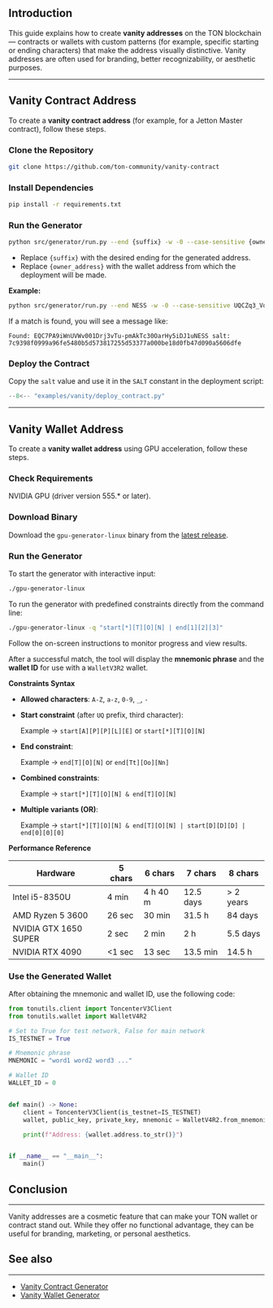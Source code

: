## Introduction

This guide explains how to create **vanity addresses** on the TON blockchain — contracts or wallets with custom patterns (for example, specific starting or ending characters) that make the address visually distinctive. 
Vanity addresses are often used for branding, better recognizability, or aesthetic purposes.

---

## Vanity Contract Address

To create a **vanity contract address** (for example, for a Jetton Master contract), follow these steps.

### Clone the Repository

```bash
git clone https://github.com/ton-community/vanity-contract
```

### Install Dependencies

```bash
pip install -r requirements.txt
```

### Run the Generator

```bash
python src/generator/run.py --end {suffix} -w -0 --case-sensitive {owner_address}
```

- Replace `{suffix}` with the desired ending for the generated address.
- Replace `{owner_address}` with the wallet address from which the deployment will be made.

**Example:**

```bash
python src/generator/run.py --end NESS -w -0 --case-sensitive UQCZq3_Vd21-4y4m7Wc-ej9NFOhh_qvdfAkAYAOHoQ__Ness
```

If a match is found, you will see a message like:

```
Found: EQC7PA9iWnUVWv001Drj3vTu-pmAkTc30OarHy5iDJ1uNESS salt: 7c9398f0999a96fe5480b5d573817255d53377a000be18d0fb47d090a5606dfe
```

### Deploy the Contract

Copy the `salt` value and use it in the `SALT` constant in the deployment script:

```python
--8<-- "examples/vanity/deploy_contract.py"
```

---

## Vanity Wallet Address

To create a **vanity wallet address** using GPU acceleration, follow these steps.

### Check Requirements

NVIDIA GPU (driver version 555.* or later).

### Download Binary

Download the `gpu-generator-linux` binary from
the [latest release](https://github.com/ton-offline-storage/address-generator/releases).

### Run the Generator

To start the generator with interactive input:

```bash
./gpu-generator-linux
```

To run the generator with predefined constraints directly from the command line:

```bash
./gpu-generator-linux -q "start[*][T][O][N] | end[1][2][3]"
```

Follow the on-screen instructions to monitor progress and view results.

After a successful match, the tool will display the **mnemonic phrase** and the **wallet ID** for use with a `WalletV3R2` wallet.

**Constraints Syntax**

* **Allowed characters**: `A-Z`, `a-z`, `0-9`, `_`, `-`
* **Start constraint** (after `UQ` prefix, third character):

  Example → `start[A][P][P][L][E]` or `start[*][T][O][N]`

* **End constraint**:

  Example → `end[T][O][N]` or `end[Tt][Oo][Nn]`

* **Combined constraints**:

  Example → `start[*][T][O][N] & end[T][O][N]`

* **Multiple variants (OR)**:

  Example → `start[*][T][O][N] & end[T][O][N] | start[D][D][D] | end[0][0][0]`

**Performance Reference**

| Hardware              | 5 chars | 6 chars  | 7 chars   | 8 chars   |
|-----------------------|---------|----------|-----------|-----------|
| Intel i5-8350U        | 4 min   | 4 h 40 m | 12.5 days | > 2 years |
| AMD Ryzen 5 3600      | 26 sec  | 30 min   | 31.5 h    | 84 days   |
| NVIDIA GTX 1650 SUPER | 2 sec   | 2 min    | 2 h       | 5.5 days  |
| NVIDIA RTX 4090       | <1 sec  | 13 sec   | 13.5 min  | 14.5 h    |

### Use the Generated Wallet

After obtaining the mnemonic and wallet ID, use the following code:

```python
from tonutils.client import ToncenterV3Client
from tonutils.wallet import WalletV4R2

# Set to True for test network, False for main network
IS_TESTNET = True

# Mnemonic phrase
MNEMONIC = "word1 word2 word3 ..."

# Wallet ID
WALLET_ID = 0


def main() -> None:
    client = ToncenterV3Client(is_testnet=IS_TESTNET)
    wallet, public_key, private_key, mnemonic = WalletV4R2.from_mnemonic(client, MNEMONIC, WALLET_ID)

    print(f"Address: {wallet.address.to_str()}")


if __name__ == "__main__":
    main()
```

## Conclusion
-------------

Vanity addresses are a cosmetic feature that can make your TON wallet or contract stand out. 
While they offer no functional advantage, they can be useful for branding, marketing, or personal aesthetics.

## See also
-----------

- [Vanity Contract Generator](https://github.com/ton-community/vanity-contract)
- [Vanity Wallet Generator](https://github.com/ton-offline-storage/address-generator)

